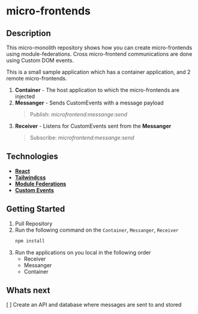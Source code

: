 # micro-frontends

## Description
This micro-monolith repository shows how you can create micro-frontends using module-federations. Cross micro-frontend communications are done using Custom DOM events.

This is a small sample application which has a container application, and 2 remote micro-frontends.

1. **Container** - The host application to which the micro-frontends are injected
2. **Messanger** - Sends CustomEvents with a message payload
    > Publish:  *microfrontend:messange:send*
3. **Receiver** - Listens for CustomEvents sent from the **Messanger**
    > Subscribe: *microfrontend:messange:send*

## Technologies
- **[React](https://react.dev/)**
- **[Tailwindcss](https://tailwindcss.com/)**
- **[Module Federations](https://module-federation.io/)**
- **[Custom Events](https://developer.mozilla.org/en-US/docs/Web/API/CustomEvent/CustomEvent)**

## Getting Started
1. Pull Repository
2. Run the following command on the `Container`, `Messanger`, `Receiver`
    ```bash
    npm install
    ```
3. Run the applications on you local in the following order
    - Receiver
    - Messanger
    - Container

## Whats next

[ ] Create an API and database where messages are sent to and stored